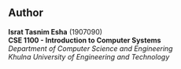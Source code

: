 ## Author  

**Israt Tasnim Esha** (1907090)  
**CSE 1100 - Introduction to Computer Systems**  
*Department of Computer Science and Engineering*  
*Khulna University of Engineering and Technology*
